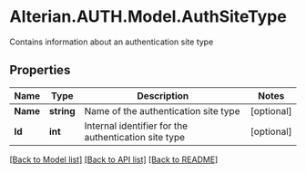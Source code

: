# Alterian.AUTH.Model.AuthSiteType
Contains information about an authentication site type

## Properties

Name | Type | Description | Notes
------------ | ------------- | ------------- | -------------
**Name** | **string** | Name of the authentication site type | [optional] 
**Id** | **int** | Internal identifier for the authentication site type | [optional] 

[[Back to Model list]](../README.md#documentation-for-models) [[Back to API list]](../README.md#documentation-for-api-endpoints) [[Back to README]](../README.md)

